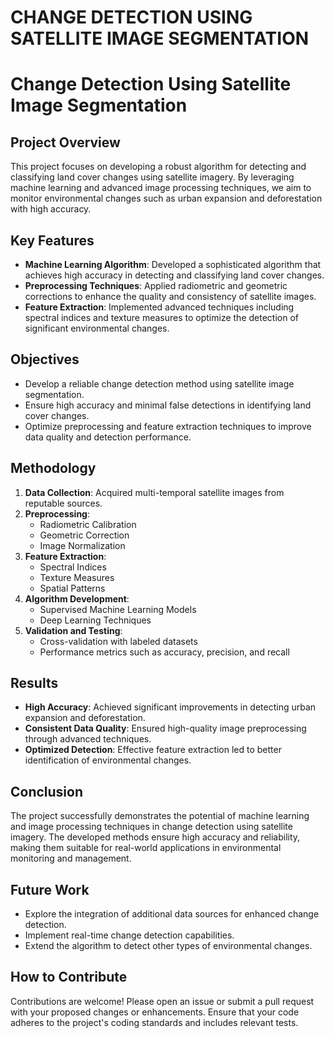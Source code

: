 # CHANGE DETECTION USING SATELLITE IMAGE SEGMENTATION


<h1>Change Detection Using Satellite Image Segmentation</h1>
    <h2>Project Overview</h2>
    <p>This project focuses on developing a robust algorithm for detecting and classifying land cover changes using satellite imagery. By leveraging machine learning and advanced image processing techniques, we aim to monitor environmental changes such as urban expansion and deforestation with high accuracy.</p>

<h2>Key Features</h2>
    <ul>
        <li><strong>Machine Learning Algorithm</strong>: Developed a sophisticated algorithm that achieves high accuracy in detecting and classifying land cover changes.</li>
        <li><strong>Preprocessing Techniques</strong>: Applied radiometric and geometric corrections to enhance the quality and consistency of satellite images.</li>
        <li><strong>Feature Extraction</strong>: Implemented advanced techniques including spectral indices and texture measures to optimize the detection of significant environmental changes.</li>
    </ul>
    <h2>Objectives</h2>
    <ul>
        <li>Develop a reliable change detection method using satellite image segmentation.</li>
        <li>Ensure high accuracy and minimal false detections in identifying land cover changes.</li>
        <li>Optimize preprocessing and feature extraction techniques to improve data quality and detection performance.</li>
    </ul>
    <h2>Methodology</h2>
    <ol>
        <li><strong>Data Collection</strong>: Acquired multi-temporal satellite images from reputable sources.</li>
        <li><strong>Preprocessing</strong>:
            <ul>
                <li>Radiometric Calibration</li>
                <li>Geometric Correction</li>
                <li>Image Normalization</li>
            </ul>
        </li>
        <li><strong>Feature Extraction</strong>:
            <ul>
                <li>Spectral Indices</li>
                <li>Texture Measures</li>
                <li>Spatial Patterns</li>
            </ul>
        </li>
        <li><strong>Algorithm Development</strong>:
            <ul>
                <li>Supervised Machine Learning Models</li>
                <li>Deep Learning Techniques</li>
            </ul>
        </li>
        <li><strong>Validation and Testing</strong>:
            <ul>
                <li>Cross-validation with labeled datasets</li>
                <li>Performance metrics such as accuracy, precision, and recall</li>
            </ul>
        </li>
    </ol>

 <h2>Results</h2>
    <ul>
        <li><strong>High Accuracy</strong>: Achieved significant improvements in detecting urban expansion and deforestation.</li>
        <li><strong>Consistent Data Quality</strong>: Ensured high-quality image preprocessing through advanced techniques.</li>
        <li><strong>Optimized Detection</strong>: Effective feature extraction led to better identification of environmental changes.</li>
    </ul>

 <h2>Conclusion</h2>
    <p>The project successfully demonstrates the potential of machine learning and image processing techniques in change detection using satellite imagery. The developed methods ensure high accuracy and reliability, making them suitable for real-world applications in environmental monitoring and management.</p>

  <h2>Future Work</h2>
    <ul>
        <li>Explore the integration of additional data sources for enhanced change detection.</li>
        <li>Implement real-time change detection capabilities.</li>
        <li>Extend the algorithm to detect other types of environmental changes.</li>
    </ul>

 <h2>How to Contribute</h2>
    <p>Contributions are welcome! Please open an issue or submit a pull request with your proposed changes or enhancements. Ensure that your code adheres to the project's coding standards and includes relevant tests.</p>

